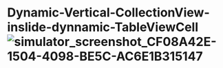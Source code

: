 # Dynamic-Vertical-CollectionView-inslide-dynnamic-TableViewCell![simulator_screenshot_CF08A42E-1504-4098-BE5C-AC6E1B315147](https://user-images.githubusercontent.com/68848964/160325348-8afa7059-a5e0-4308-b4df-f9ff5a966986.png)
